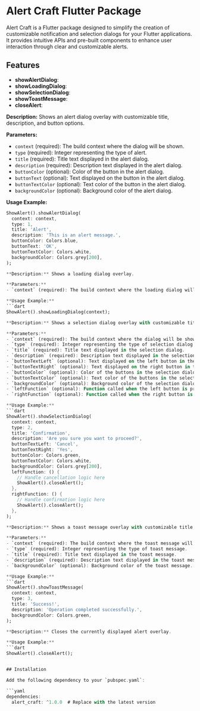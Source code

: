 # Alert Craft Flutter Package

Alert Craft is a Flutter package designed to simplify the creation of customizable notification and selection dialogs for your Flutter applications. It provides intuitive APIs and pre-built components to enhance user interaction through clear and customizable alerts.

## Features

- **showAlertDialog**:
- **showLoadingDialog**:
- **showSelectionDialog**:
- **showToastMessage**:
- **closeAlert**:

**Description:** Shows an alert dialog overlay with customizable title, description, and button options.

**Parameters:**
- `context` (required): The build context where the dialog will be shown.
- `type` (required): Integer representing the type of alert.
- `title` (required): Title text displayed in the alert dialog.
- `description` (required): Description text displayed in the alert dialog.
- `buttonColor` (optional): Color of the button in the alert dialog.
- `buttonText` (optional): Text displayed on the button in the alert dialog.
- `buttonTextColor` (optional): Text color of the button in the alert dialog.
- `backgroundColor` (optional): Background color of the alert dialog.

**Usage Example:**
```dart
ShowAlert().showAlertDialog(
  context: context,
  type: 1,
  title: 'Alert',
  description: 'This is an alert message.',
  buttonColor: Colors.blue,
  buttonText: 'OK',
  buttonTextColor: Colors.white,
  backgroundColor: Colors.grey[200],
);

**Description:** Shows a loading dialog overlay.

**Parameters:**
- `context` (required): The build context where the loading dialog will be shown.

**Usage Example:**
```dart
ShowAlert().showLoadingDialog(context);

**Description:** Shows a selection dialog overlay with customizable title, description, and button options.

**Parameters:**
- `context` (required): The build context where the dialog will be shown.
- `type` (required): Integer representing the type of selection dialog.
- `title` (required): Title text displayed in the selection dialog.
- `description` (required): Description text displayed in the selection dialog.
- `buttonTextLeft` (optional): Text displayed on the left button in the selection dialog.
- `buttonTextRight` (optional): Text displayed on the right button in the selection dialog.
- `buttonColor` (optional): Color of the buttons in the selection dialog.
- `buttonTextColor` (optional): Text color of the buttons in the selection dialog.
- `backgroundColor` (optional): Background color of the selection dialog.
- `leftFunction` (optional): Function called when the left button is pressed.
- `rightFunction` (optional): Function called when the right button is pressed.

**Usage Example:**
```dart
ShowAlert().showSelectionDialog(
  context: context,
  type: 2,
  title: 'Confirmation',
  description: 'Are you sure you want to proceed?',
  buttonTextLeft: 'Cancel',
  buttonTextRight: 'Yes',
  buttonColor: Colors.green,
  buttonTextColor: Colors.white,
  backgroundColor: Colors.grey[200],
  leftFunction: () {
    // Handle cancellation logic here
    ShowAlert().closeAlert();
  },
  rightFunction: () {
    // Handle confirmation logic here
    ShowAlert().closeAlert();
  },
);

**Description:** Shows a toast message overlay with customizable title, description, and background color.

**Parameters:**
- `context` (required): The build context where the toast message will be shown.
- `type` (required): Integer representing the type of toast message.
- `title` (required): Title text displayed in the toast message.
- `description` (required): Description text displayed in the toast message.
- `backgroundColor` (optional): Background color of the toast message.

**Usage Example:**
```dart
ShowAlert().showToastMessage(
  context: context,
  type: 3,
  title: 'Success!',
  description: 'Operation completed successfully.',
  backgroundColor: Colors.green,
);

**Description:** Closes the currently displayed alert overlay.

**Usage Example:**
```dart
ShowAlert().closeAlert();


## Installation

Add the following dependency to your `pubspec.yaml`:

```yaml
dependencies:
  alert_craft: ^1.0.0  # Replace with the latest version

